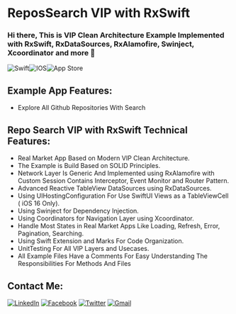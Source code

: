 # ReposSearch VIP with RxSwift
### Hi there, This is VIP Clean Architecture Example Implemented with RxSwift, RxDataSources, RxAlamofire, Swinject, Xcoordinator and more 👋


<img alt="Swift" src="https://img.shields.io/badge/swift-%23FA7343.svg?&style=for-the-badge&logo=swift&logoColor=white"/><img alt="IOS" src="https://img.shields.io/badge/iOS-000000?style=for-the-badge&logo=ios&logoColor=white"><img alt="App Store" src="https://img.shields.io/badge/App_Store-0D96F6?style=for-the-badge&logo=app-store&logoColor=white" />

## Example App Features: 

- Explore All Github Repositories With Search

## Repo Search VIP with RxSwift Technical Features: 

- Real Market App Based on Modern VIP Clean Architecture.
- The Example is Build Based on SOLID Principles.
- Network Layer Is Generic And Implemented using RxAlamofire with Custom Session Contains Interceptor, Event Monitor and Router Pattern.
- Advanced Reactive TableView DataSources using RxDataSources.
- Using UIHostingConfiguration For Use SwiftUI Views as a TableViewCell ( iOS 16 Only).
- Using Swinject for Dependency Injection.
- Using Coordinators for Navigation Layer using Xcoordinator.
- Handle Most States in Real Market Apps Like Loading, Refresh, Error, Pagination, Searching.
- Using Swift Extension and Marks For Code Organization.
- UnitTesting For All VIP Layers and Usecases.
- All Example Files Have a Comments For Easy Understanding The Responsibilities For Methods And Files

[contact]: https://www.linkedin.com/in/ali-fayed-8682aa1a6/
[fb]: https://www.facebook.com/alifayed26/
[tw]: https://www.twitter.com/Aliifayed
[mail]: https://docs.google.com/document/d/1Oo4S9pl0yM4K4uewlOh7poLAmEKLbjnFelIYHxBQL7o/edit?usp=sharing


## Contact Me:

[<img alt="LinkedIn" src="https://img.shields.io/badge/linkedin%20-%230077B5.svg?&style=for-the-badge&logo=linkedin&logoColor=white"/>][contact]  [<img alt="Facebook" src="https://img.shields.io/badge/Facebook%20-%231877F2.svg?&style=for-the-badge&logo=Facebook&logoColor=white"/>][fb]  [<img alt="Twitter" src="https://img.shields.io/badge/Aliifayed%20-%231DA1F2.svg?&style=for-the-badge&logo=Twitter&logoColor=white"/>][tw]  [<img alt="Gmail" src="https://img.shields.io/badge/Gmail-D14836?style=for-the-badge&logo=gmail&logoColor=white" />][mail]
